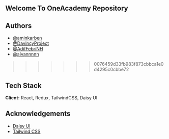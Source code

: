 ## Welcome To OneAcademy Repository

## Authors
- [@aminkarben](https://github.com/aminkarben)
- [@DavincyProject](https://github.com/DavincyProject)
- [@AdifFebriNH](https://github.com/AditFebriNH)
- [@alvannnnn](https://github.com/alvannnnn)
>>>>>>> 0076459d33fb983f873cbbca1e0d4295c0cbbe72

## Tech Stack
**Client:** React, Redux, TailwindCSS, Daisy UI

## Acknowledgements
 - [Daisy UI](https://daisyui.com/)
 - [Tailwind CSS](https://tailwindcss.com/)
